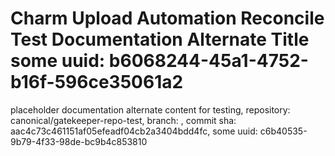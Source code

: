 # Charm Upload Automation Reconcile Test Documentation Alternate Title some uuid: b6068244-45a1-4752-b16f-596ce35061a2
 placeholder documentation alternate content for testing,  repository: canonical/gatekeeper-repo-test,  branch: ,  commit sha: aac4c73c461151af05efeadf04cb2a3404bdd4fc,  some uuid: c6b40535-9b79-4f33-98de-bc9b4c853810
